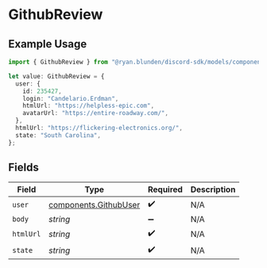 # GithubReview

## Example Usage

```typescript
import { GithubReview } from "@ryan.blunden/discord-sdk/models/components";

let value: GithubReview = {
  user: {
    id: 235427,
    login: "Candelario.Erdman",
    htmlUrl: "https://helpless-epic.com",
    avatarUrl: "https://entire-roadway.com/",
  },
  htmlUrl: "https://flickering-electronics.org/",
  state: "South Carolina",
};
```

## Fields

| Field                                                          | Type                                                           | Required                                                       | Description                                                    |
| -------------------------------------------------------------- | -------------------------------------------------------------- | -------------------------------------------------------------- | -------------------------------------------------------------- |
| `user`                                                         | [components.GithubUser](../../models/components/githubuser.md) | :heavy_check_mark:                                             | N/A                                                            |
| `body`                                                         | *string*                                                       | :heavy_minus_sign:                                             | N/A                                                            |
| `htmlUrl`                                                      | *string*                                                       | :heavy_check_mark:                                             | N/A                                                            |
| `state`                                                        | *string*                                                       | :heavy_check_mark:                                             | N/A                                                            |